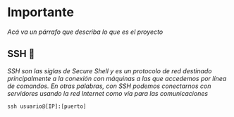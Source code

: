  # Importante

_Acá va un párrafo que describa lo que es el proyecto_

## SSH 🚀

_SSH son las siglas de Secure Shell y es un protocolo de red destinado principalmente a la conexión con máquinas a las que accedemos por línea de comandos. En otras palabras, con SSH podemos conectarnos con servidores usando la red Internet como vía para las comunicaciones_


```ssh usuario@[IP]:[puerto]```

